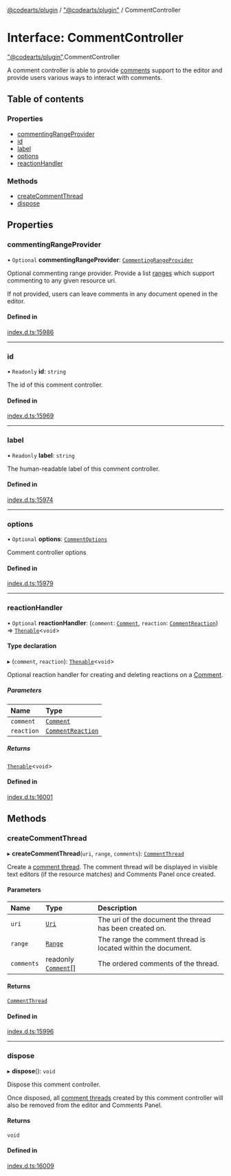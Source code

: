 [@codearts/plugin](../README.md) / ["@codearts/plugin"](../modules/_codearts_plugin_.md) / CommentController

# Interface: CommentController

["@codearts/plugin"](../modules/_codearts_plugin_.md).CommentController

A comment controller is able to provide [comments](codearts_plugin_.CommentThread.md) support to the editor and
provide users various ways to interact with comments.

## Table of contents

### Properties

- [commentingRangeProvider](codearts_plugin_.CommentController.md#commentingrangeprovider)
- [id](codearts_plugin_.CommentController.md#id)
- [label](codearts_plugin_.CommentController.md#label)
- [options](codearts_plugin_.CommentController.md#options)
- [reactionHandler](codearts_plugin_.CommentController.md#reactionhandler)

### Methods

- [createCommentThread](codearts_plugin_.CommentController.md#createcommentthread)
- [dispose](codearts_plugin_.CommentController.md#dispose)

## Properties

### commentingRangeProvider

• `Optional` **commentingRangeProvider**: [`CommentingRangeProvider`](codearts_plugin_.CommentingRangeProvider.md)

Optional commenting range provider. Provide a list [ranges](../classes/codearts_plugin_.Range.md) which support commenting to any given resource uri.

If not provided, users can leave comments in any document opened in the editor.

#### Defined in

[index.d.ts:15986](https://github.com/shuyaqian/cloudide-plugin-api/blob/3fbdd11/index.d.ts#L15986)

___

### id

• `Readonly` **id**: `string`

The id of this comment controller.

#### Defined in

[index.d.ts:15969](https://github.com/shuyaqian/cloudide-plugin-api/blob/3fbdd11/index.d.ts#L15969)

___

### label

• `Readonly` **label**: `string`

The human-readable label of this comment controller.

#### Defined in

[index.d.ts:15974](https://github.com/shuyaqian/cloudide-plugin-api/blob/3fbdd11/index.d.ts#L15974)

___

### options

• `Optional` **options**: [`CommentOptions`](codearts_plugin_.CommentOptions.md)

Comment controller options

#### Defined in

[index.d.ts:15979](https://github.com/shuyaqian/cloudide-plugin-api/blob/3fbdd11/index.d.ts#L15979)

___

### reactionHandler

• `Optional` **reactionHandler**: (`comment`: [`Comment`](codearts_plugin_.Comment.md), `reaction`: [`CommentReaction`](codearts_plugin_.CommentReaction.md)) => [`Thenable`](Thenable.md)<`void`\>

#### Type declaration

▸ (`comment`, `reaction`): [`Thenable`](Thenable.md)<`void`\>

Optional reaction handler for creating and deleting reactions on a [Comment](codearts_plugin_.Comment.md).

##### Parameters

| Name | Type |
| :------ | :------ |
| `comment` | [`Comment`](codearts_plugin_.Comment.md) |
| `reaction` | [`CommentReaction`](codearts_plugin_.CommentReaction.md) |

##### Returns

[`Thenable`](Thenable.md)<`void`\>

#### Defined in

[index.d.ts:16001](https://github.com/shuyaqian/cloudide-plugin-api/blob/3fbdd11/index.d.ts#L16001)

## Methods

### createCommentThread

▸ **createCommentThread**(`uri`, `range`, `comments`): [`CommentThread`](codearts_plugin_.CommentThread.md)

Create a [comment thread](codearts_plugin_.CommentThread.md). The comment thread will be displayed in visible text editors (if the resource matches)
and Comments Panel once created.

#### Parameters

| Name | Type | Description |
| :------ | :------ | :------ |
| `uri` | [`Uri`](../classes/codearts_plugin_.Uri.md) | The uri of the document the thread has been created on. |
| `range` | [`Range`](../classes/codearts_plugin_.Range.md) | The range the comment thread is located within the document. |
| `comments` | readonly [`Comment`](codearts_plugin_.Comment.md)[] | The ordered comments of the thread. |

#### Returns

[`CommentThread`](codearts_plugin_.CommentThread.md)

#### Defined in

[index.d.ts:15996](https://github.com/shuyaqian/cloudide-plugin-api/blob/3fbdd11/index.d.ts#L15996)

___

### dispose

▸ **dispose**(): `void`

Dispose this comment controller.

Once disposed, all [comment threads](codearts_plugin_.CommentThread.md) created by this comment controller will also be removed from the editor
and Comments Panel.

#### Returns

`void`

#### Defined in

[index.d.ts:16009](https://github.com/shuyaqian/cloudide-plugin-api/blob/3fbdd11/index.d.ts#L16009)
